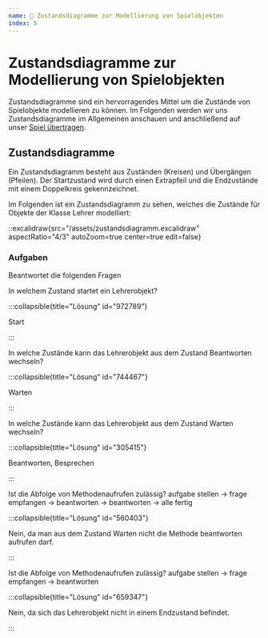 ```yaml
---
name: 📃 Zustandsdiagramme zur Modellierung von Spielobjekten
index: 5
---
```


# Zustandsdiagramme zur Modellierung von Spielobjekten

Zustandsdiagramme sind ein hervorragendes Mittel um die Zustände von Spielobjekte modellieren zu können. Im Folgenden werden wir uns Zustandsdiagramme im Allgemeinen anschauen und anschließend auf unser [Spiel übertragen](/zustandsdiagramm-fuer-bugs).

## Zustandsdiagramme

Ein Zustandsdiagramm besteht aus Zuständen (Kreisen) und Übergängen (Pfeilen). Der Startzustand wird durch einen Extrapfeil und die Endzustände mit einem Doppelkreis gekennzeichnet.

Im Folgenden ist ein Zustandsdiagramm zu sehen, welches die Zustände für Objekte der Klasse Lehrer modelliert:

::excalidraw{src="/assets/zustandsdiagramm.excalidraw" aspectRatio="4/3" autoZoom=true center=true edit=false}


### Aufgaben

Beantwortet die folgenden Fragen

In welchem Zustand startet ein Lehrerobjekt?

:::collapsible{title="Lösung" id="972789"}

Start

:::

In welche Zustände kann das Lehrerobjekt aus dem Zustand Beantworten wechseln?

:::collapsible{title="Lösung" id="744467"}

Warten

:::

In welche Zustände kann das Lehrerobjekt aus dem Zustand Warten wechseln?

:::collapsible{title="Lösung" id="305415"}

Beantworten, Besprechen

:::

Ist die Abfolge von Methodenaufrufen zulässig? aufgabe stellen -> frage empfangen -> beantworten -> beantworten -> alle fertig

:::collapsible{title="Lösung" id="560403"}

Nein, da man aus dem Zustand Warten nicht die Methode beantworten aufrufen darf.

:::

Ist die Abfolge von Methodenaufrufen zulässig? aufgabe stellen -> frage empfangen -> beantworten

:::collapsible{title="Lösung" id="659347"}

Nein, da sich das Lehrerobjekt nicht in einem Endzustand befindet.

:::